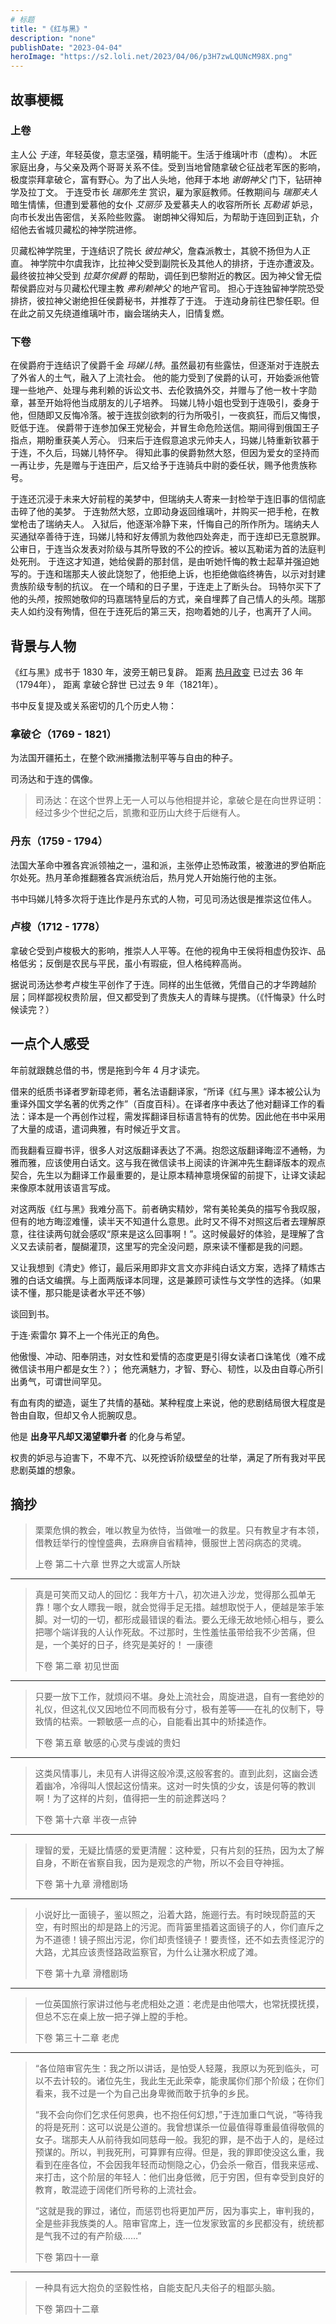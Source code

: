 ```yaml
---
# 标题
title: "《红与黑》"
description: "none"
publishDate: "2023-04-04"
heroImage: "https://s2.loli.net/2023/04/06/p3H7zwLQUNcM98X.png"
---
```


## 故事梗概

### 上卷

主人公 _于连_，年轻英俊，意志坚强，精明能干。生活于维璃叶市（虚构）。
木匠家庭出身，与父亲及两个哥哥关系不佳。受到当地曾随拿破仑征战老军医的影响，极度崇拜拿破仑，富有野心。为了出人头地，他拜于本地 _谢朗神父_ 门下，钻研神学及拉丁文。
于连受市长 _瑞那先生_ 赏识，雇为家庭教师。任教期间与 _瑞那夫人_ 暗生情愫，但遭到爱慕他的女仆 _艾丽莎_ 及爱慕夫人的收容所所长 _瓦勒诺_ 妒忌，向市长发出告密信，关系险些败露。
谢朗神父得知后，为帮助于连回到正轨，介绍他去省城贝藏松的神学院进修。

贝藏松神学院里，于连结识了院长 _彼拉神父_，詹森派教士，其貌不扬但为人正直。
神学院中尔虞我诈，比拉神父受到副院长及其他人的排挤，于连亦遭波及。
最终彼拉神父受到 _拉莫尔侯爵_ 的帮助，调任到巴黎附近的教区。因为神父曾无偿帮侯爵应对与贝藏松代理主教 _弗利赖神父_ 的地产官司。
担心于连独留神学院恐受排挤，彼拉神父谢绝担任侯爵秘书，并推荐了于连。
于连动身前往巴黎任职。但在此之前又先绕道维璃叶市，幽会瑞纳夫人，旧情复燃。

### 下卷

在侯爵府于连结识了侯爵千金 _玛娣儿特_。虽然最初有些露怯，但逐渐对于连脱去了外省人的土气，融入了上流社会。
他的能力受到了侯爵的认可，开始委派他管理一些地产、处理与弗利赖的诉讼文书、去伦敦搞外交，并赠与了他一枚十字勋章，甚至开始将他当成朋友的儿子培养。
玛娣儿特小姐也受到于连吸引，委身于他，但随即又反悔冷落。被于连拔剑欲刺的行为所吸引，一夜疯狂，而后又悔恨，贬低于连。
侯爵带于连参加保王党秘会，并冒生命危险送信。期间得到俄国王子指点，期盼重获美人芳心。
归来后于连假意追求元帅夫人，玛娣儿特重新钦慕于于连，不久后，玛娣儿特怀孕。
得知此事的侯爵勃然大怒，但因为爱女的坚持而一再让步，先是赠与于连田产，后又给予于连骑兵中尉的委任状，赐予他贵族称号。

于连还沉浸于未来大好前程的美梦中，但瑞纳夫人寄来一封检举于连旧事的信彻底击碎了他的美梦。
于连勃然大怒，立即动身返回维璃叶，并购买一把手枪，在教堂枪击了瑞纳夫人。
入狱后，他逐渐冷静下来，忏悔自己的所作所为。瑞纳夫人买通狱卒善待于连，玛娣儿特和好友傅凯为救他四处奔走，而于连却已无意脱罪。
公审日，于连当众发表对阶级与其所导致的不公的控诉。被以瓦勒诺为首的法庭判处死刑。
于连这才知道，她给侯爵的那封信，是由听她忏悔的教士起草并强迫她写的。于连和瑞那夫人彼此饶恕了，他拒绝上诉，也拒绝做临终祷告，以示对封建贵族阶级专制的抗议。
在一个晴和的日子里，于连走上了断头台。
玛特尔买下了他的头颅，按照她敬仰的玛嘉瑞特皇后的方式，亲自埋葬了自己情人的头颅。瑞那夫人如约没有殉情，但在于连死后的第三天，抱吻着她的儿子，也离开了人间。

## 背景与人物

《红与黑》成书于 1830 年，波旁王朝已复辟。
距离 [热月政变](https://baike.baidu.com/item/%E7%83%AD%E6%9C%88%E6%94%BF%E5%8F%98?fromModule=lemma_inlink) 已过去 36 年（1794年），
距离 拿破仑辞世 已过去 9 年（1821年）。

书中反复提及或关系密切的几个历史人物：

### 拿破仑（1769 - 1821）

为法国开疆拓土，在整个欧洲播撒法制平等与自由的种子。

司汤达和于连的偶像。

> 司汤达：在这个世界上无一人可以与他相提并论，拿破仑是在向世界证明：经过多少个世纪之后，凯撒和亚历山大终于后继有人。

### 丹东（1759 - 1794）

法国大革命中雅各宾派领袖之一，温和派，主张停止恐怖政策，被激进的罗伯斯庇尔处死。热月革命推翻雅各宾派统治后，热月党人开始施行他的主张。

书中玛娣儿特多次将于连比作是丹东式的人物，可见司汤达很是推崇这位伟人。

### 卢梭（1712 - 1778）

拿破仑受到卢梭极大的影响，推崇人人平等。在他的视角中王侯将相虚伪狡诈、品格低劣；反倒是农民与平民，虽小有瑕疵，但人格纯粹高尚。

据说司汤达参考卢梭生平创作了于连。同样的出生低微，凭借自己的才华跨越阶层；同样鄙视权贵阶层，但又都受到了贵族夫人的青睐与提携。（《忏悔录》什么时候读完？）

## 一点个人感受

<!-- 书中登场人物众多，但令我比较有好感的大都是平民阶层。

好友傅凯。于连无视他共事的邀请，却时刻帮助于连实现他的野心，在其入狱后甚至愿意散尽家财来救人；
谢朗神父和彼拉神父。为人正直。看似迷信古板，实则时时刻刻关心于连，即便他犯错也悉心教诲；
咖啡馆的阿梦妲以及旅店老板娘，都对初到省城的主角释放了善意。（虽然可能是因为他真的太帅了……） -->

年前就跟魏总借的书，愣是拖到今年 4 月才读完。

借来的纸质书译者罗新璋老师，著名法语翻译家，“所译《红与黑》译本被公认为重译外国文学名著的优秀之作”（百度百科）。在译者序中表达了他对翻译工作的看法：译本是一个再创作过程，需发挥翻译目标语言特有的优势。因此他在书中采用了大量的成语，遣词典雅，有时候近乎文言。

而我翻看豆瓣书评，很多人对这版翻译表达了不满。抱怨这版翻译晦涩不通畅，为雅而雅，应该使用白话文。这与我在微信读书上阅读的许渊冲先生翻译版本的观点契合，先生以为翻译工作最重要的，是让原本精神意境保留的前提下，让译文读起来像原本就用该语言写成。

对这两版《红与黑》我难分高下。前者确实精妙，常有美轮美奂的描写令我叹服，但有的地方晦涩难懂，读半天不知道什么意思。此时又不得不对照这后者去理解原意，往往读两句就会感叹“原来是这么回事啊！”。这时候最好的体验，是理解了含义又去读前者，醍醐灌顶，这里写的完全没问题，原来读不懂都是我的问题。

又让我想到《清史》修订，最后采用即非文言文亦非纯白话文方案，选择了精炼古雅的白话文编撰。与上面两版译本同理，这是兼顾可读性与文学性的选择。（如果读不懂，那只能是读者水平还不够）

谈回到书。

于连·索雷尔 算不上一个伟光正的角色。

他傲慢、冲动、阳奉阴违，对女性和爱情的态度更是引得女读者口诛笔伐（难不成微信读书用户都是女生？）；
他充满魅力，才智、野心、韧性，以及由自尊心所引出勇气，可谓世间罕见。

有血有肉的塑造，诞生了共情的基础。某种程度上来说，他的悲剧结局很大程度是咎由自取，但却又令人扼腕叹息。

他是 **出身平凡却又渴望攀升者** 的化身与希望。

权贵的妒忌与迫害下，不卑不亢、以死控诉阶级壁垒的壮举，满足了所有我对平民悲剧英雄的想象。

## 摘抄

> 栗栗危惧的教会，唯以教皇为依恃，当做唯一的救星。只有教皇才有本领，借教廷举行的惶惶盛典，去麻痹自省精神，慑服世上苦闷病态的灵魂。
>
> 上卷 第二十六章 世界之大或富人所缺

---

> 真是可笑而又动人的回忆：我年方十八，初次进入沙龙，觉得那么孤单无靠！哪个女人瞟我一眼，就会觉得手足无措。越想取悦于人，便越是笨手笨脚。对一切的一切，都形成最错误的看法。要么无缘无故地倾心相与，要么把哪个端详我的人认作死敌。不过那时，生性羞怯虽带给我不少苦痛，但是，一个美好的日子，终究是美好的！
> 一康德
>
> 下卷 第二章 初见世面

---

> 只要一放下工作，就烦闷不堪。身处上流社会，周旋进退，自有一套绝妙的礼仪，但这礼仪又因地位不同而极有分寸，极有差等——在礼的仪制下，导致情的枯索。一颗敏感一点的心，自能看出其中的矫揉造作。
>
> 下卷 第五章 敏感的心灵与虔诚的贵妇

---

> 这类风情事儿，未见有人讲得这般冷漠,这般客套的。直到此刻，这幽会透着幽冷，冷得叫人恨起这份情来。这对一时失慎的少女，该是何等的教训啊！为了这样的片刻，值得把一生的前途葬送吗？
>
> 下卷 第十六章 半夜一点钟

---

> 理智的爱，无疑比情感的爱更清醒：这种爱，只有片刻的狂热，因为太了解自身，不断在省察自我，因为是观念的产物，所以不会目夺神摇。
>
> 下卷 第十九章 滑稽剧场

---

> 小说好比一面镜子，鉴以照之，沿着大路，施逦行去。有时映现蔚蓝的天空，有时照出的却是路上的污泥。而背篓里插着这面镜子的人，你们直斥之为不道德！镜子照出污泥，你们却责怪镜子！要责怪，还不如去责怪泥泞的大路，尤其应该责怪路政监察官，为什么让潴水积成了滩。
>
> 下卷 第十九章 滑稽剧场

---

> 一位英国旅行家讲过他与老虎相处之道：老虎是由他喂大，也常抚摸抚摸，但总不忘在桌上放一把子弹上膛的手枪。
>
> 下卷 第三十二章 老虎

---

> “各位陪审官先生：我之所以讲话，是怕受人轻蔑，我原以为死到临头，可以不去计较的。诸位先生，我此生无此荣幸，能隶属你们那个阶级；在你们看来，我不过是一个为自己出身卑微而敢于抗争的乡民。
>
> “我不会向你们乞求任何恩典，也不抱任何幻想，”于连加重口气说，“等待我的将是死刑：这可以说是公道的。我曾想谋杀一位最值得尊重最值得敬佩的女子。瑞那夫人从前待我如同慈母一般。我犯的罪，是不齿于人的，是经过预谋的。所以，判我死刑，可算罪有应得。但是，我的罪即使没这么重，我看到在座各位，不会因我年轻而动恻隐之心，仍会杀一儆百，借我来惩戒、来打击，这个阶层的年轻人：他们出身低微，厄于穷困，但有幸受到良好的教育，敢混迹于阔佬们所号称的上流社会。
>
> “这就是我的罪过，诸位，而惩罚也将更加严厉，因为事实上，审判我的，全是些非我族类的人。陪审官席上，连一位发家致富的乡民都没有，统统都是气我不过的有产阶级……”
>
> 下卷 第四十一章

---

> 一种具有远大抱负的坚毅性格，自能支配凡夫俗子的粗鄙头脑。
>
> 下卷 第四十二章

